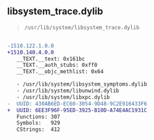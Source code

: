 ## libsystem_trace.dylib

> `/usr/lib/system/libsystem_trace.dylib`

```diff

-1510.122.1.0.0
+1510.140.4.0.0
   __TEXT.__text: 0x161bc
   __TEXT.__auth_stubs: 0xff0
   __TEXT.__objc_methlist: 0x64

   - /usr/lib/system/libsystem_symptoms.dylib
   - /usr/lib/system/libunwind.dylib
   - /usr/lib/system/libxpc.dylib
-  UUID: 430AB6ED-EC60-3054-9D48-9C2E916433F6
+  UUID: 6EE3F96F-95ED-3925-B10D-A74E4AC1931C
   Functions: 307
   Symbols:   929
   CStrings:  412

```
